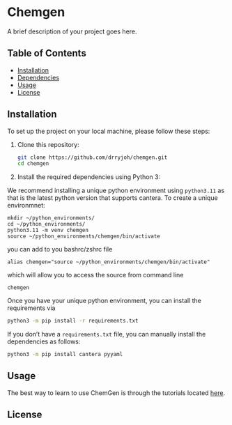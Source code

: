 # Chemgen

A brief description of your project goes here.

## Table of Contents

- [Installation](#installation)
- [Dependencies](#dependencies)
- [Usage](#usage)
- [License](#license)

## Installation

To set up the project on your local machine, please follow these steps:

1. Clone this repository:

   ```bash
   git clone https://github.com/drryjoh/chemgen.git
   cd chemgen
   ```

2. Install the required dependencies using Python 3:

We recommend installing a unique python environment using `python3.11` as that is the latest python version that supports cantera. To create a unique environmnet:

```terminal
mkdir ~/python_environments/
cd ~/python_environments/
python3.11 -m venv chemgen
source ~/python_environments/chemgen/bin/activate
```

you can add to you bashrc/zshrc file
```
alias chemgen="source ~/python_environments/chemgen/bin/activate"
```

which will allow you to access the source from command line

```terminal
chemgen
```

Once you have your unique python environment, you can install the requirements via

   ```bash
   python3 -m pip install -r requirements.txt
   ```

   If you don’t have a `requirements.txt` file, you can manually install the dependencies as follows:

   ```bash
   python3 -m pip install cantera pyyaml
   ```

## Usage

The best way to learn to use ChemGen is through the tutorials located [here](tutorial/README.md).

## License


